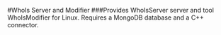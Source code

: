 #WhoIs Server and Modifier
###Provides WhoIsServer server and tool WhoIsModifier for Linux. Requires a MongoDB database and a C++ connector.

